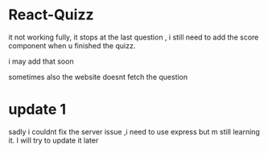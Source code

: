 # React-Quizz
<p>it not working fully, it stops at the last question , i still need to add the score component when u finished the quizz.</p>
<p>i may add that soon</hp>
<p>sometimes also the website doesnt fetch the question </p>
<h1>update  1</h1>
sadly i couldnt fix the server issue ,i need to use express but m still learning it. I will try to update it later
